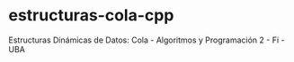 # estructuras-cola-cpp
Estructuras Dinámicas de Datos: Cola - Algoritmos y Programación 2 - Fi - UBA
